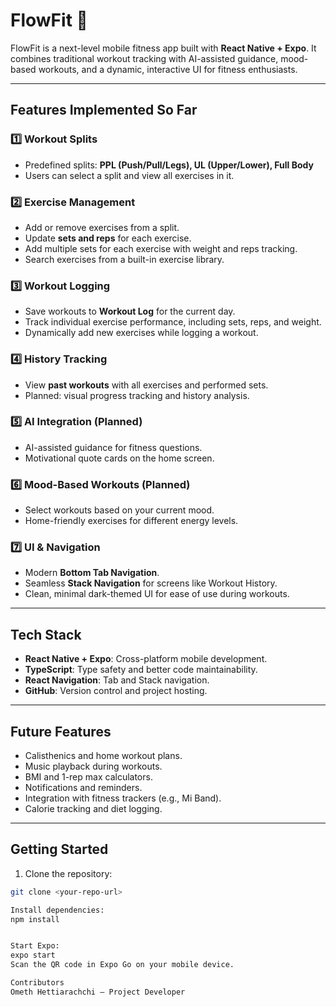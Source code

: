 # FlowFit 🚀

FlowFit is a next-level mobile fitness app built with **React Native + Expo**. It combines traditional workout tracking with AI-assisted guidance, mood-based workouts, and a dynamic, interactive UI for fitness enthusiasts.  

---

## **Features Implemented So Far**

### 1️⃣ Workout Splits
- Predefined splits: **PPL (Push/Pull/Legs), UL (Upper/Lower), Full Body**  
- Users can select a split and view all exercises in it.

### 2️⃣ Exercise Management
- Add or remove exercises from a split.
- Update **sets and reps** for each exercise.
- Add multiple sets for each exercise with weight and reps tracking.
- Search exercises from a built-in exercise library.

### 3️⃣ Workout Logging
- Save workouts to **Workout Log** for the current day.
- Track individual exercise performance, including sets, reps, and weight.
- Dynamically add new exercises while logging a workout.

### 4️⃣ History Tracking
- View **past workouts** with all exercises and performed sets.
- Planned: visual progress tracking and history analysis.

### 5️⃣ AI Integration (Planned)
- AI-assisted guidance for fitness questions.
- Motivational quote cards on the home screen.

### 6️⃣ Mood-Based Workouts (Planned)
- Select workouts based on your current mood.
- Home-friendly exercises for different energy levels.

### 7️⃣ UI & Navigation
- Modern **Bottom Tab Navigation**.
- Seamless **Stack Navigation** for screens like Workout History.
- Clean, minimal dark-themed UI for ease of use during workouts.

---

## **Tech Stack**
- **React Native + Expo**: Cross-platform mobile development.
- **TypeScript**: Type safety and better code maintainability.
- **React Navigation**: Tab and Stack navigation.
- **GitHub**: Version control and project hosting.

---

## **Future Features**
- Calisthenics and home workout plans.
- Music playback during workouts.
- BMI and 1-rep max calculators.
- Notifications and reminders.
- Integration with fitness trackers (e.g., Mi Band).
- Calorie tracking and diet logging.

---

## **Getting Started**
1. Clone the repository:  
```bash
git clone <your-repo-url>

Install dependencies:
npm install


Start Expo:
expo start
Scan the QR code in Expo Go on your mobile device.

Contributors
Ometh Hettiarachchi – Project Developer
